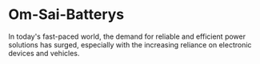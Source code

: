 # Om-Sai-Batterys
In today's fast-paced world, the demand for reliable and efficient power  solutions has surged, especially with the increasing reliance on electronic  devices and vehicles.
